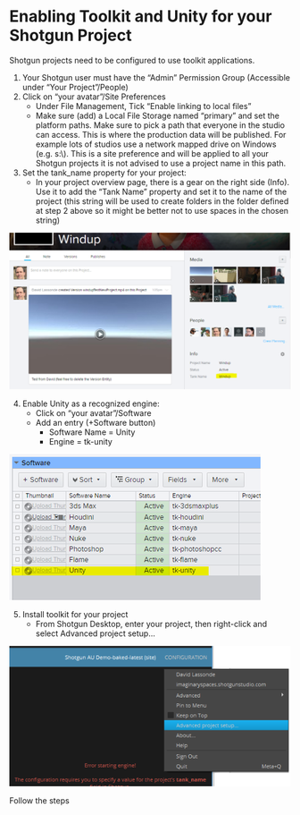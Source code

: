 # Enabling Toolkit and Unity for your Shotgun Project

Shotgun projects need to be configured to use toolkit applications. 
1. Your Shotgun user must have the “Admin” Permission Group (Accessible under “Your Project”/People)
2. Click on “your avatar”/Site Preferences
    * Under File Management, Tick “Enable linking to local files”
    * Make sure (add) a Local File Storage named “primary” and set the platform paths. Make sure to pick a path that everyone in the studio can access. This is where the production data will be published. For example lots of studios use a network mapped drive on Windows (e.g. s:\\). This is a site preference and will be applied to all your Shotgun projects it is not advised to use a project name in this path.
3. Set the tank_name property for your project:
    * In your project overview page, there is a gear on the right side (Info). Use it to add the “Tank Name” property and set it to the name of the project (this string will be used to create folders in the folder defined at step 2 above so it might be better not to use spaces in the chosen string)

![Set Tank Name](images/tank_name.png)
    
4. Enable Unity as a recognized engine:
    * Click on “your avatar”/Software
    * Add an entry (+Software button)
        * Software Name = Unity
        * Engine = tk-unity

![Enable Unity as Recognized Engine](images/enable_unity.png)
        
5. Install toolkit for your project
    * From Shotgun Desktop, enter your project, then right-click and select Advanced project setup...

![Advanced Project Setup](images/advanced_project_setup.png)
    
Follow the steps
